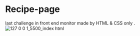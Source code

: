 # Recipe-page
last challenge in front end monitor made by HTML &amp; CSS  only  .
![127 0 0 1_5500_index html](https://github.com/user-attachments/assets/2a66136e-a33a-4968-bd89-689f4054559f)
